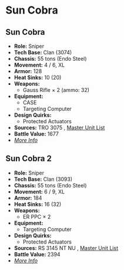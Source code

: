 # Sun Cobra 

## Sun Cobra 

- **Role:** Sniper 
- **Tech Base:** Clan (3074) 
- **Chassis:** 55 tons (Endo Steel) 
- **Movement:** 4 / 6, XL 
- **Armor:** 128 
- **Heat Sinks:** 10 (20) 
- **Weapons:** 
  - Gauss Rifle × 2 (ammo: 32) 
- **Equipment:** 
  - CASE 
  - Targeting Computer 
- **Design Quirks:** 
  - Protected Actuators 
- **Sources:** TRO 3075 , [Master Unit List](http://masterunitlist.info/Unit/Details/3122) 
- **Battle Value:** 1677 
- [*More Info*](sun_cobra/sun_cobra.md) 

## Sun Cobra 2 

- **Role:** Sniper 
- **Tech Base:** Clan (3093) 
- **Chassis:** 55 tons (Endo Steel) 
- **Movement:** 6 / 9, XL 
- **Armor:** 184 
- **Heat Sinks:** 16 (32) 
- **Weapons:** 
  - ER PPC × 2 
- **Equipment:** 
  - Targeting Computer 
- **Design Quirks:** 
  - Protected Actuators 
- **Sources:** RS 3145 NT NU , [Master Unit List](http://masterunitlist.info/Unit/Details/6893) 
- **Battle Value:** 2394 
- [*More Info*](sun_cobra/sun_cobra_2.md) 

